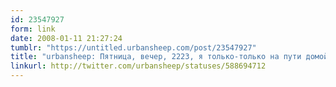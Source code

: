```yaml
---
id: 23547927
form: link
date: 2008-01-11 21:27:24
tumblr: "https://untitled.urbansheep.com/post/23547927"
title: "urbansheep: Пятница, вечер, 2223, я только-только на пути домой, и, в общем, пытаюсь понять, стоит ли оно того ли."
linkurl: http://twitter.com/urbansheep/statuses/588694712
---
```



